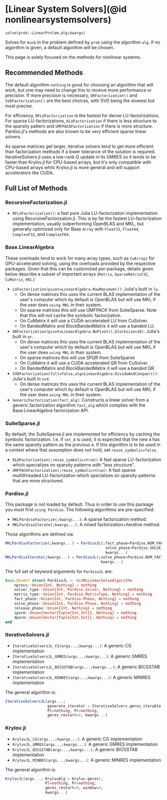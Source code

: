 # [Linear System Solvers](@id nonlinearsystemsolvers)

`solve(prob::LinearProlem,alg;kwargs)`

Solves for ``Au=b`` in the problem defined by `prob` using the algorithm
`alg`. If no algorithm is given, a default algorithm will be chosen.

This page is solely focused on the methods for nonlinear systems.

## Recommended Methods

The default algorithm `nothing` is good for choosing an algorithm that will work,
but one may need to change this to receive more performance or precision. If
more precision is necessary, `QRFactorization()` and `SVDFactorization()` are
the best choices, with SVD being the slowest but most precise.

For efficiency, `RFLUFactorization` is the fastest for dense LU-factorizations.
For sparse LU-factorizations, `KLUFactorization` if there is less structure
to the sparsity pattern and `UMFPACKFactorization` if there is more structure.
Pardiso.jl's methods are also known to be very efficient sparse linear solvers.

As sparse matrices get larger, iterative solvers tend to get more efficient than
factorization methods if a lower tolerance of the solution is required.
IterativeSolvers.jl uses a low-rank Q update in its GMRES so it tends to be
faster than Krylov.jl for CPU-based arrays, but it's only compatible with
CPU-based arrays whilc Krylov.jl is more general and will support accelerators
like CUDA.

## Full List of Methods

### RecursiveFactorization.jl

- `RFLUFactorization()`: a fast pure Julia LU-factorization implementation
  using RecursiveFactorization.jl. This is by far the fastest LU-factorization
  implementation, usually outperforming OpenBLAS and MKL, but generally optimized
  only for Base `Array` with `Float32`, `Float64`, `ComplexF32`, and `ComplexF64`.

### Base.LinearAlgebra

These overloads tend to work for many array types, such as `CuArrays` for GPU-accelerated
solving, using the overloads provided by the respective packages. Given that this can be
customized per-package, details given below describe a subset of important arrays
(`Matrix`, `SparseMatrixCSC`, `CuMatrix`, etc.) 

- `LUFactorization(pivot=LinearAlgebra.RowMaximum())`: Julia's built in `lu`.
  - On dense matrices this uses the current BLAS implementation of the user's computer
    which by default is OpenBLAS but will use MKL if the user does `using MKL` in their
    system. 
  - On sparse matrices this will use UMFPACK from SuiteSparse. Note that this will not
    cache the symbolic factorization.
  - On CuMatrix it will use a CUDA-accelerated LU from CuSolver.
  - On BandedMatrix and BlockBandedMatrix it will use a banded LU.
- `QRFactorization(pivot=LinearAlgebra.NoPivot(),blocksize=16)`: Julia's built in `qr`.
  - On dense matrices this uses the current BLAS implementation of the user's computer
    which by default is OpenBLAS but will use MKL if the user does `using MKL` in their
    system. 
  - On sparse matrices this will use SPQR from SuiteSparse
  - On CuMatrix it will use a CUDA-accelerated QR from CuSolver.
  - On BandedMatrix and BlockBandedMatrix it will use a banded QR.
- `SVDFactorization(full=false,alg=LinearAlgebra.DivideAndConquer())`: Julia's built in `svd`.
  - On dense matrices this uses the current BLAS implementation of the user's computer
    which by default is OpenBLAS but will use MKL if the user does `using MKL` in their
    system. 
- `GenericFactorization(fact_alg)`: Constructs a linear solver from a generic
  factorization algorithm `fact_alg` which complies with the Base.LinearAlgebra
  factorization API.

### SuiteSparse.jl

By default, the SuiteSparse.jl are implemented for efficiency by caching the
symbolic factorization. I.e. if `set_A` is used, it is expected that the new
`A` has the same sparsity pattern as the previous `A`. If this algorithm is to
be used in a context where that assumption does not hold, set `reuse_symbolic=false`.

- `KLUFactorization(;reuse_symbolic=true)`: A fast sparse LU-factorization which
  specializes on sparsity patterns with "less structure".
- `UMFPACKFactorization(;reuse_symbolic=true)`: A fast sparse multithreaded
  LU-factorization which specializes on sparsity patterns that are more
  structured.

### Pardiso.jl

This package is not loaded by default. Thus in order to use this package you
must first `using Pardiso`. The following algorithms are pre-specified:

- `MKLPardisoFactorize(;kwargs...)`: A sparse factorization method.
- `MKLPardisoIterate(;kwargs...)`: A mixed factorization+iterative method.

Those algorithms are defined via:

```julia
MKLPardisoFactorize(;kwargs...) = PardisoJL(;fact_phase=Pardiso.NUM_FACT,
                                             solve_phase=Pardiso.SOLVE_ITERATIVE_REFINE,
                                             kwargs...)
MKLPardisoIterate(;kwargs...) = PardisoJL(;solve_phase=Pardiso.NUM_FACT_SOLVE_REFINE,
                                           kwargs...)
```

The full set of keyword arguments for `PardisoJL` are:                         

```julia
Base.@kwdef struct PardisoJL <: SciMLLinearSolveAlgorithm
    nprocs::Union{Int, Nothing} = nothing
    solver_type::Union{Int, Pardiso.Solver, Nothing} = nothing
    matrix_type::Union{Int, Pardiso.MatrixType, Nothing} = nothing
    fact_phase::Union{Int, Pardiso.Phase, Nothing} = nothing
    solve_phase::Union{Int, Pardiso.Phase, Nothing} = nothing
    release_phase::Union{Int, Nothing} = nothing
    iparm::Union{Vector{Tuple{Int,Int}}, Nothing} = nothing
    dparm::Union{Vector{Tuple{Int,Int}}, Nothing} = nothing
end
```

### IterativeSolvers.jl

- `IterativeSolversJL_CG(args...;kwargs...)`: A generic CG implementation
- `IterativeSolversJL_GMRES(args...;kwargs...)`: A generic GMRES implementation
- `IterativeSolversJL_BICGSTAB(args...;kwargs...)`: A generic BICGSTAB implementation
- `IterativeSolversJL_MINRES(args...;kwargs...)`: A generic MINRES implementation

The general algorithm is:

```julia
IterativeSolversJL(args...;
                   generate_iterator = IterativeSolvers.gmres_iterable!,
                   Pl=nothing, Pr=nothing,
                   gmres_restart=0, kwargs...)
```

### Krylov.jl

- `KrylovJL_CG(args...;kwargs...)`: A generic CG implementation
- `KrylovJL_GMRES(args...;kwargs...)`: A generic GMRES implementation
- `KrylovJL_BICGSTAB(args...;kwargs...)`: A generic BICGSTAB implementation
- `KrylovJL_MINRES(args...;kwargs...)`: A generic MINRES implementation

The general algorithm is:

```julia
KrylovJL(args...; KrylovAlg = Krylov.gmres!,
                  Pl=nothing, Pr=nothing,
                  gmres_restart=0, window=0,
                  kwargs...)
```

